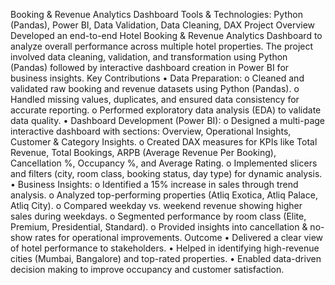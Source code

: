


Booking & Revenue Analytics Dashboard
Tools & Technologies: Python (Pandas), Power BI, Data Validation, Data Cleaning, DAX
Project Overview
Developed an end-to-end Hotel Booking & Revenue Analytics Dashboard to analyze overall performance across multiple hotel properties. The project involved data cleaning, validation, and transformation using Python (Pandas) followed by interactive dashboard creation in Power BI for business insights.
Key Contributions
•	Data Preparation:
o	Cleaned and validated raw booking and revenue datasets using Python (Pandas).
o	Handled missing values, duplicates, and ensured data consistency for accurate reporting.
o	Performed exploratory data analysis (EDA) to validate data quality.
•	Dashboard Development (Power BI):
o	Designed a multi-page interactive dashboard with sections: Overview, Operational Insights, Customer & Category Insights.
o	Created DAX measures for KPIs like Total Revenue, Total Bookings, ARPB (Average Revenue Per Booking), Cancellation %, Occupancy %, and Average Rating.
o	Implemented slicers and filters (city, room class, booking status, day type) for dynamic analysis.
•	Business Insights:
o	Identified a 15% increase in sales through trend analysis.
o	Analyzed top-performing properties (Atliq Exotica, Atliq Palace, Atliq City).
o	Compared weekday vs. weekend revenue showing higher sales during weekdays.
o	Segmented performance by room class (Elite, Premium, Presidential, Standard).
o	Provided insights into cancellation & no-show rates for operational improvements.
Outcome
•	Delivered a clear view of hotel performance to stakeholders.
•	Helped in identifying high-revenue cities (Mumbai, Bangalore) and top-rated properties.
•	Enabled data-driven decision making to improve occupancy and customer satisfaction.

